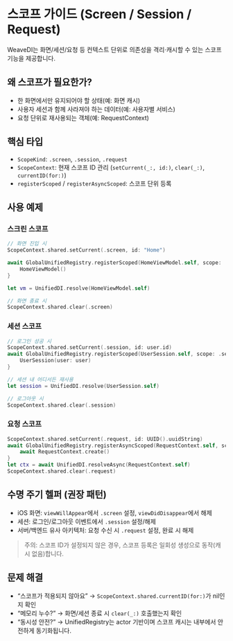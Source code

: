 # 스코프 가이드 (Screen / Session / Request)

WeaveDI는 화면/세션/요청 등 컨텍스트 단위로 의존성을 격리·캐시할 수 있는 스코프 기능을 제공합니다.

## 왜 스코프가 필요한가?
- 한 화면에서만 유지되어야 할 상태(예: 화면 캐시)
- 사용자 세션과 함께 사라져야 하는 데이터(예: 사용자별 서비스)
- 요청 단위로 재사용되는 객체(예: RequestContext)

## 핵심 타입
- `ScopeKind`: `.screen`, `.session`, `.request`
- `ScopeContext`: 현재 스코프 ID 관리 (`setCurrent(_:, id:)`, `clear(_:)`, `currentID(for:)`)
- `registerScoped` / `registerAsyncScoped`: 스코프 단위 등록

## 사용 예제

### 스크린 스코프
```swift
// 화면 진입 시
ScopeContext.shared.setCurrent(.screen, id: "Home")

await GlobalUnifiedRegistry.registerScoped(HomeViewModel.self, scope: .screen) {
    HomeViewModel()
}

let vm = UnifiedDI.resolve(HomeViewModel.self)

// 화면 종료 시
ScopeContext.shared.clear(.screen)
```

### 세션 스코프
```swift
// 로그인 성공 시
ScopeContext.shared.setCurrent(.session, id: user.id)
await GlobalUnifiedRegistry.registerScoped(UserSession.self, scope: .session) {
    UserSession(user: user)
}

// 세션 내 어디서든 재사용
let session = UnifiedDI.resolve(UserSession.self)

// 로그아웃 시
ScopeContext.shared.clear(.session)
```

### 요청 스코프
```swift
ScopeContext.shared.setCurrent(.request, id: UUID().uuidString)
await GlobalUnifiedRegistry.registerAsyncScoped(RequestContext.self, scope: .request) {
    await RequestContext.create()
}
let ctx = await UnifiedDI.resolveAsync(RequestContext.self)
ScopeContext.shared.clear(.request)
```

## 수명 주기 헬퍼 (권장 패턴)
- iOS 화면: `viewWillAppear`에서 `.screen` 설정, `viewDidDisappear`에서 해제
- 세션: 로그인/로그아웃 이벤트에서 `.session` 설정/해제
- 서버/백엔드 유사 아키텍처: 요청 수신 시 `.request` 설정, 완료 시 해제

> 주의: 스코프 ID가 설정되지 않은 경우, 스코프 등록은 일회성 생성으로 동작(캐시 없음)합니다.

## 문제 해결
- “스코프가 적용되지 않아요” → `ScopeContext.shared.currentID(for:)`가 nil인지 확인
- “메모리 누수?” → 화면/세션 종료 시 `clear(_:)` 호출했는지 확인
- “동시성 안전?” → UnifiedRegistry는 actor 기반이며 스코프 캐시는 내부에서 안전하게 동기화됩니다.
